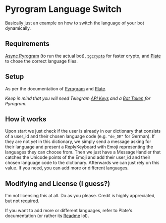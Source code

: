 # Pyrogram Language Switch

Basically just an example on how to switch the language of your bot dynamically.

## Requirements

[Async Pyrogram](https://github.com/pyrogram/pyrogram) (to run the actual bot),
[`tgcrypto`](https://github.com/pyrogram/tgcrypto) for faster crypto, and
[Plate](https://github.com/delivrance/plate) to chose the correct language files.

## Setup

As per the documentation of [Pyrogram](https://docs.pyrogram.org/intro/setup) and [Plate](https://github.com/delivrance/plate#setup).

*Keep in mind that you will need Telegram [API Keys](https://my.telegram.org/apps) and a [Bot Token](https://t.me/BotFather) for Pyrogram.*

## How it works

Upon start we just check if the user is already in our dictionary that consists of a user_id and their chosen language
code (e.g. `"de_DE"` for German). If they are not yet in this dictionary, we simply send a message asking for their
language and present a ReplyKeyboard with Emoji representing the languages they can choose from. Then we just have a
MessageHandler that catches the Unicode points of the Emoji and add their user_id and their chosen language code to the
dictionary. Afterwards we can just rely on this value. If you need, you can add more or different languages.

## Modifying and License (I guess?)

I'm not licensing this at all. Do as you please. Credit is highly appreciated, but not required.

If you want to add more or different languages, refer to Plate's documentation (or rather its [Readme](https://github.com/delivrance/plate#plate) lol).
